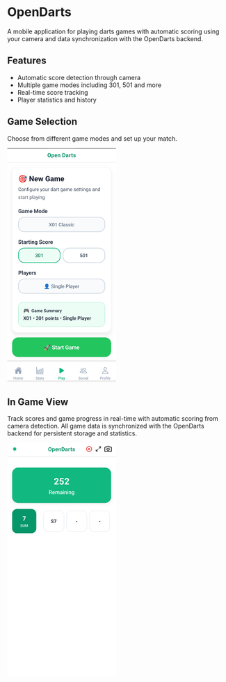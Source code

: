 # OpenDarts

A mobile application for playing darts games with automatic scoring using your camera and data synchronization with the OpenDarts backend.

## Features

- Automatic score detection through camera
- Multiple game modes including 301, 501 and more
- Real-time score tracking
- Player statistics and history


## Game Selection

Choose from different game modes and set up your match.

<img src="docs/gamepicker.jpg" alt="Game Selection Screen" width="250"/>

## In Game View

Track scores and game progress in real-time with automatic scoring from camera detection. All game data is synchronized with the OpenDarts backend for persistent storage and statistics.

<img src="docs/ingame.jpg" alt="In Game Screen" width="250"/>